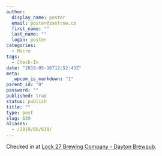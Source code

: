 ```yaml
---
author:
  display_name: poster
  email: poster@zastrow.co
  first_name: ""
  last_name: ""
  login: poster
categories:
  - Micro
tags:
  - Check-In
date: "2019-05-16T12:52:43Z"
meta:
  _wpcom_is_markdown: "1"
parent_id: "0"
password: ""
published: true
status: publish
title: ""
type: post
slug: 639
aliases:
  - /2019/05/639/
---
```

<p>Checked in at <a href="http://4sq.com/2nWCpVI">Lock 27 Brewing Company - Dayton Brewpub</a>.</p>
